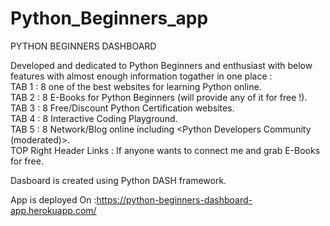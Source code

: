 # Python_Beginners_app
PYTHON BEGINNERS DASHBOARD

Developed and dedicated to Python Beginners and enthusiast with below features with almost enough information togather in one place :<br>
TAB 1 : 8 one of the best websites for learning Python online.<br>
TAB 2 : 8 E-Books for Python Beginners (will provide any of it for free !).<br>
TAB 3 : 8 Free/Discount Python Certification websites.<br>
TAB 4 : 8 Interactive Coding Playground.<br>
TAB 5 : 8 Network/Blog online including <Python Developers Community (moderated)>.<br>
TOP Right Header Links : If anyone wants to connect me and grab E-Books for free.<br>


Dasboard is created using Python DASH framework.<br>

App is deployed On :https://python-beginners-dashboard-app.herokuapp.com/<br>
